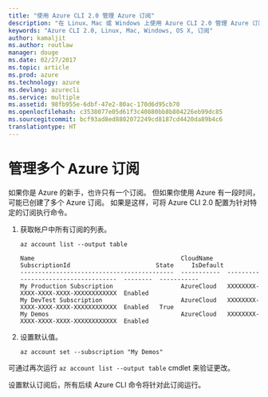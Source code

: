 ```yaml
---
title: "使用 Azure CLI 2.0 管理 Azure 订阅"
description: "在 Linux、Mac 或 Windows 上使用 Azure CLI 2.0 管理 Azure 订阅。"
keywords: "Azure CLI 2.0, Linux, Mac, Windows, OS X, 订阅"
author: kamaljit
ms.author: routlaw
manager: douge
ms.date: 02/27/2017
ms.topic: article
ms.prod: azure
ms.technology: azure
ms.devlang: azurecli
ms.service: multiple
ms.assetid: 98fb955e-6dbf-47e2-80ac-170d6d95cb70
ms.openlocfilehash: c3538077e05d61f3c40880bb8b804226eb99dc85
ms.sourcegitcommit: bcf93ad8ed8802072249cd8187cd4420da89b4c6
translationtype: HT
---
```

# <a name="manage-multiple-azure-subscriptions"></a>管理多个 Azure 订阅

如果你是 Azure 的新手，也许只有一个订阅。
但如果你使用 Azure 有一段时间，可能已创建了多个 Azure 订阅。
如果是这样，可将 Azure CLI 2.0 配置为针对特定的订阅执行命令。

1. 获取帐户中所有订阅的列表。

   ```azurecli
   az account list --output table
   ```

   ```Output
   Name                                         CloudName    SubscriptionId                        State     IsDefault
   -------------------------------------------  -----------  ------------------------------------  --------  -----------
   My Production Subscription                   AzureCloud   XXXXXXXX-XXXX-XXXX-XXXX-XXXXXXXXXXXX  Enabled
   My DevTest Subscription                      AzureCloud   XXXXXXXX-XXXX-XXXX-XXXX-XXXXXXXXXXXX  Enabled   True
   My Demos                                     AzureCloud   XXXXXXXX-XXXX-XXXX-XXXX-XXXXXXXXXXXX  Enabled
   ```

1. 设置默认值。
 
   ```azurecli
   az account set --subscription "My Demos"
   ```

可通过再次运行 `az account list --output table` cmdlet 来验证更改。

设置默认订阅后，所有后续 Azure CLI 命令将针对此订阅运行。